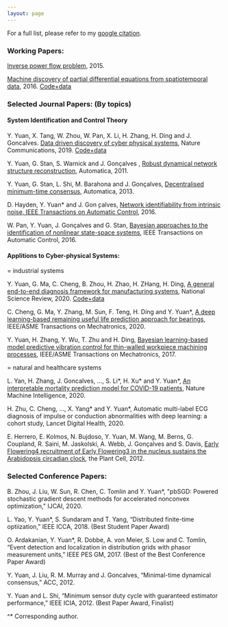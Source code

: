 ```yaml
---
layout: page
---
```


For a full list, please refer to my [google citation](https://scholar.google.co.uk/citations?hl=en&user=Jhj7LZUAAAAJ&view_op=list_works).

<h3>Working Papers: </h3>

[Inverse power flow problem](https://arxiv.org/abs/1610.06631), 2015. 

[Machine discovery of partial differential equations from spatiotemporal data](https://arxiv.org/pdf/1909.06730.pdf), 2016. [Code+data](https://github.com/HAIRLAB/S3d)

<h3>Selected Journal Papers: (By topics)</h3>

<h4>System Identification and Control Theory</h4>

Y. Yuan, X. Tang, W. Zhou, W. Pan, X. Li, H. Zhang, H. Ding and J. Goncalves. [Data driven discovery of cyber physical systems](https://www.nature.com/articles/s41467-019-12490-1), Nature Communications, 2019. [Code+data](https://github.com/HAIRLAB/CPSid)

Y. Yuan, G. Stan, S. Warnick and J. Gonçalves , [Robust dynamical network structure reconstruction](http://www.sciencedirect.com/science/article/pii/S0005109811001828), Automatica, 2011.

Y. Yuan, G. Stan, L. Shi, M. Barahona and J. Gonçalves, [Decentralised minimum-time consensus](http://www.sciencedirect.com/science/article/pii/S0005109813000794), Automatica, 2013.

D. Hayden, Y. Yuan* and J. Gon ̧calves, [Network identifiability from intrinsic noise, IEEE Transactions on Automatic Control](https://ieeexplore.ieee.org/document/7784731), 2016.

W. Pan, Y. Yuan, J. Gonçalves and G. Stan, [Bayesian approaches to the identification of nonlinear state-space systems](http://arxiv.org/pdf/1408.3549v5.pdf), IEEE Transactions on Automatic Control, 2016.


<h4>Applitions to Cyber-physical Systems:</h4>

= industrial systems

Y. Yuan, G. Ma, C. Cheng, B. Zhou, H. Zhao, H. ZHang, H. Ding, [A general end-to-end diagnosis framework for manufacturing systems](https://academic.oup.com/nsr/advance-article/doi/10.1093/nsr/nwz190/5637084), National Science Review, 2020. [Code+data](https://github.com/HAIRLAB/NSR_krCNN)

C. Cheng, G. Ma, Y. Zhang, M. Sun, F. Teng, H. Ding and Y. Yuan*, [A deep learning-based remaining useful life prediction approach for bearings](https://ieeexplore.ieee.org/document/8982045), IEEE/ASME Transactions on Mechatronics, 2020.

Y. Yuan, H. Zhang, Y. Wu, T. Zhu and H. Ding, [Bayesian learning-based model predictive vibration control for thin-walled workpiece machining processes](https://ieeexplore.ieee.org/document/7676308), IEEE/ASME Transactions on Mechatronics, 2017.

= natural and healthcare systems

L. Yan, H. Zhang, J. Goncalves, ..., S. Li*, H. Xu* and Y. Yuan*, [An interpretable mortality prediction model for COVID-19 patients]( https://doi.org/10.1038/s42256-020-0180-7), Nature Machine Intelligence, 2020.

H. Zhu, C. Cheng, ..., X. Yang* and Y. Yuan*, Automatic multi-label ECG diagnosis of impulse or conduction abnormalities with deep learning: a cohort study, Lancet Digital Health, 2020.

E. Herrero, E. Kolmos, N. Bujdoso, Y. Yuan, M. Wang, M. Berns, G. Coupland, R. Saini, M. Jaskolski, A. Webb, J. Gonçalves and S. Davis, [Early Flowering4 recruitment of Early Flowering3 in the nucleus sustains the Arabidopsis circadian clock](http://www.plantcell.org/content/early/2012/02/07/tpc.111.093807.abstract), the Plant Cell, 2012.


<h3>Selected Conference Papers:</h3>

B. Zhou, J. Liu, W. Sun, R. Chen, C. Tomlin and Y. Yuan*, "pbSGD: Powered stochastic gradient descent methods for accelerated nonconvex optimization," IJCAI, 2020. 

L. Yao, Y. Yuan*, S. Sundaram and T. Yang, “Distributed finite-time optiization,” IEEE ICCA, 2018. (Best Student Paper Award)

O. Ardakanian, Y. Yuan*, R. Dobbe, A. von Meier, S. Low and C. Tomlin, “Event detection and localization in distribution grids with phasor measurement units,” IEEE PES GM, 2017. (Best of the Best Conference Paper Award)

Y. Yuan, J. Liu, R. M. Murray and J. Goncalves, “Minimal-time dynamical consensus,” ACC, 2012.

Y. Yuan and L. Shi, “Minimum sensor duty cycle with guaranteed estimator performance,” IEEE ICIA, 2012. (Best Paper Award, Finalist)

 ^* Corresponding author.
